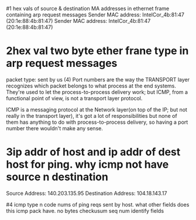 #1 hex vals of source & destination MA addresses in ethernet frame containing arp request messages
Sender MAC address: IntelCor_4b:81:47 (20:1e:88:4b:81:47)
Sender MAC address: IntelCor_4b:81:47 (20:1e:88:4b:81:47) 

# 2hex val two byte ether frane type in arp request messages
packet type: sent by us (4) 
Port numbers are the way the TRANSPORT layer recognizes which packet belongs to what process at the end systems.
They're used to let the process-to-process delivery work; but ICMP, from a functional point of view, is not a transport layer protocol.

ICMP is a messaging protocol at the Network layer(on top of the IP; but not really in the transport layer), it's got a lot of responsibilities but none of them has anything to do with process-to-process delivery, so having a port number there wouldn't make any sense.

# 3ip addr of host and ip addr of dest host for ping. why icmp not have source n destination 
Source Address: 140.203.135.95
Destination Address: 104.18.143.17

#4 icmp type n code nums of ping reqs sent by host. what other fields does this icmp pack have. no bytes checkusum seq num identify fields

